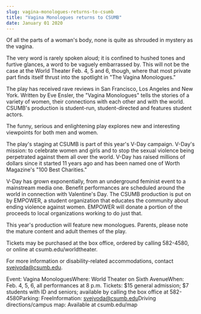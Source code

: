 ```yaml
---
slug: vagina-monologues-returns-to-csumb
title: "Vagina Monologues returns to CSUMB"
date: January 01 2020
---
```


<p>Of all the parts of a woman's body, none is quite as shrouded in mystery as the vagina.
</p><p>The very word is rarely spoken aloud; it is confined to hushed tones and furtive glances, a word to be vaguely embarrassed by. This will not be the case at the World Theater Feb. 4, 5 and 6, though, where that most private part finds itself thrust into the spotlight in "The Vagina Monologues."
</p><p>The play has received rave reviews in San Francisco, Los Angeles and New York. Written by Eve Ensler, the "Vagina Monologues" tells the stories of a variety of women, their connections with each other and with the world. CSUMB's production is student-run, student-directed and features student actors.
</p><p>The funny, serious and enlightening play explores new and interesting viewpoints for both men and women.
</p><p>The play's staging at CSUMB is part of this year's V-Day campaign. V-Day's mission: to celebrate women and girls and to stop the sexual violence being perpetrated against them all over the world. V-Day has raised millions of dollars since it started 11 years ago and has been named one of Worth Magazine's "100 Best Charities."
</p><p>V-Day has grown exponentially, from an underground feminist event to a mainstream media one. Benefit performances are scheduled around the world in connection with Valentine's Day. The CSUMB production is put on by EMPOWER, a student organization that educates the community about ending violence against women. EMPOWER will donate a portion of the proceeds to local organizations working to do just that. 
</p><p>This year's production will feature new monologues. Parents, please note the mature content and adult themes of the play.
</p><p>Tickets may be purchased at the box office, ordered by calling 582-4580, or online at csumb.edu/worldtheater.
</p><p>For more information or disability-related accommodations, contact <a href="&#x6d;&#x61;&#105;&#108;&#116;&#x6f;&#x3a;&#x73;&#118;&#101;&#106;&#x76;&#x6f;&#x64;&#97;&#64;&#99;&#x73;&#x75;&#x6d;&#98;&#46;e&#x64;&#x75;">svejvoda@csumb.edu</a>.
</p><p>Event: Vagina MonologuesWhere: World Theater on Sixth AvenueWhen: Feb. 4, 5, 6, all performances at 8 p.m. Tickets: $15 general admission; $7 students with ID and seniors; available by calling the box office at 582-4580Parking: FreeInformation: <a href="&#x6d;&#x61;&#105;&#108;&#116;&#x6f;&#x3a;&#x73;&#118;&#101;&#106;&#x76;&#x6f;&#x64;&#97;&#64;&#99;&#x73;&#x75;&#x6d;&#98;&#46;e&#x64;&#x75;">svejvoda@csumb.edu</a>Driving directions/campus map: Available at csumb.edu/map 
</p>

